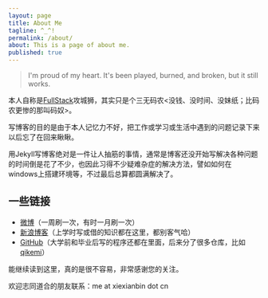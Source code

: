 ```yaml
---
layout: page
title: About Me
tagline: ^_^!
permalink: /about/
about: This is a page of about me.
published: true
---
```


> I'm proud of my heart. It's been played, burned, and broken, but it still works.


本人自称是[FullStack][1]攻城狮，其实只是个三无码农<没钱、没时间、没妹纸；比码农更惨的那叫码奴>。


写博客的目的是由于本人记忆力不好，把工作或学习或生活中遇到的问题记录下来以后忘了在回来瞅瞅。


用Jekyll写博客绝对是一件让人抽筋的事情，通常是博客还没开始写解决各种问题的时间倒是花了不少，也因此习得不少疑难杂症的解决方法，譬如如何在windows上搭建环境等，不过最后总算都圆满解决了。


## 一些链接 ##


* [微博][2]（一周刷一次，有时一月刷一次）
* [新浪博客][3]（上学时写或借的知识都在这里，都别客气哈）
* [GitHub][4]（大学前和毕业后写的程序还都在里面，后来分了很多仓库，比如[qikemi][5]）


能继续读到这里，真的是很不容易，非常感谢您的关注。

欢迎志同道合的朋友联系：me at xiexianbin dot cn


[1]: http://www.laurencegellert.com/2012/08/what-is-a-full-stack-developer/ "FullStack"
[2]: http://weibo.com/hixxb "新浪微博"
[3]: http://blog.sina.com.cn/hixxb "新浪博客"
[4]: https://github.com/xiexianbin "GitHub"
[5]: https://github.com/qikemi "qikemi"
